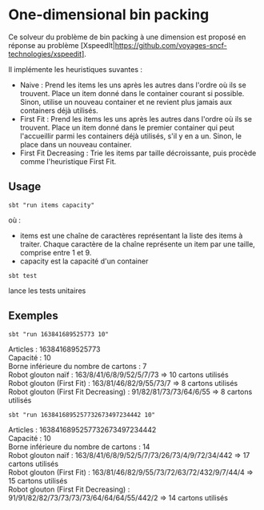 # One-dimensional bin packing

Ce solveur du problème de bin packing à une dimension est proposé en réponse au problème [XspeedIt|https://github.com/voyages-sncf-technologies/xspeedit].

Il implémente les heuristiques suvantes :
* Naive : Prend les items les uns après les autres dans l'ordre où ils se trouvent. Place un item donné dans le 
container courant si possible. Sinon, utilise un nouveau container et ne revient plus jamais aux containers déjà 
utilisés.
* First Fit : Prend les items les uns après les autres dans l'ordre où ils se trouvent. Place un item donné dans
le premier container qui peut l'accueillir parmi les containers déjà utilisés, s'il y en a un. Sinon, le place 
dans un nouveau container.
* First Fit Decreasing : Trie les items par taille décroissante, puis procède comme l'heuristique First Fit.

## Usage
```
sbt "run items capacity"
```

où :
* items est une chaîne de caractères représentant la liste des items à traiter. Chaque caractère de la chaîne
représente un item par une taille, comprise entre 1 et 9.
* capacity est la capacité d'un container

```
sbt test
```
lance les tests unitaires

## Exemples
```
sbt "run 163841689525773 10"
```

Articles : 163841689525773\
Capacité : 10\
Borne inférieure du nombre de cartons : 7\
Robot glouton naïf : 163/8/41/6/8/9/52/5/7/73 => 10 cartons utilisés\
Robot glouton (First Fit) : 163/81/46/82/9/55/73/7 => 8 cartons utilisés\
Robot glouton (First Fit Decreasing) : 91/82/81/73/73/64/6/55 => 8 cartons utilisés


```
sbt "run 1638416895257732673497234442 10"
```
Articles : 1638416895257732673497234442\
Capacité : 10\
Borne inférieure du nombre de cartons : 14\
Robot glouton naïf : 163/8/41/6/8/9/52/5/7/73/26/73/4/9/72/34/442 => 17 cartons utilisés\
Robot glouton (First Fit) : 163/81/46/82/9/55/73/72/63/72/432/9/7/44/4 => 15 cartons utilisés\
Robot glouton (First Fit Decreasing) : 91/91/82/82/73/73/73/73/64/64/64/55/442/2 => 14 cartons utilisés

